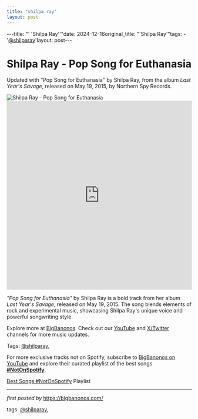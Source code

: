 ```yaml
---
title: "shilpa ray"
layout: post
---
```

---title: "' 'Shilpa Ray''"date: 2024-12-16original_title: "'Shilpa Ray'"tags:  - '[@shilparay](/tags/shilparay/)'layout: post---<!-- Title of the Post --><h1 >Shilpa Ray - Pop Song for Euthanasia</h1> <!-- Introductory Text --><p >Updated with "Pop Song for Euthanasia" by Shilpa Ray, from the album *Last Year's Savage*, released on May 19, 2015, by Northern Spy Records.</p> <!-- Featured Image --><div > <img src="https://f4.bcbits.com/img/0027825341_25.jpg" alt="Shilpa Ray - Pop Song for Euthanasia" /></div> <!-- YouTube Video Embed --><div > <iframe width="100%" height="514" src="https://www.youtube.com/embed/ZZ2AmDYIhhQ" title="Pop Song for Euthanasia - Shilpa Ray" frameborder="0" allow="accelerometer; autoplay; clipboard-write; encrypted-media; gyroscope; picture-in-picture; web-share" referrerpolicy="strict-origin-when-cross-origin" allowfullscreen></iframe></div> <!-- Song Information --><div > <p><em>"Pop Song for Euthanasia"</em> by Shilpa Ray is a bold track from her album *Last Year's Savage*, released on May 19, 2015. The song blends elements of rock and experimental music, showcasing Shilpa Ray's unique voice and powerful songwriting style.</p></div> <!-- Footer Links --><div > <p>Explore more at <a href="https://bigbanonos.com/" target="_blank">BigBanonos</a>. Check out our <a href="https://www.youtube.com/[@BigBanonos](/tags/BigBanonos/)" target="_blank">YouTube</a> and <a href="https://x.com/bigbanonos" target="_blank">X/Twitter</a> channels for more music updates.</p></div> <!-- Tags --><p >Tags: [@shilparay](/tags/shilparay/),</p><!--Subscribe and Playlist Links--><div>    <p>For more exclusive tracks not on Spotify, subscribe to <a href="https://www.youtube.com/[@BigBanonos](/tags/BigBanonos/)" target="_blank">BigBanonos on YouTube</a> and explore their curated playlist of the best songs <strong>[#NotOnSpotify](/tags/NotOnSpotify/)</strong>.</p>    <p><a href="https://www.youtube.com/playlist?list=PLtuNtuTatqI0kFahUCbtbfenC_ET5O_tr" target="_blank">Best Songs [#NotOnSpotify](/tags/NotOnSpotify/) Playlist<br /></a></p></div><hr /><p><em>first posted by</em> <a href="https://bigbanonos.com/" rel="noopener" target="_new">https://bigbanonos.com/</a></p><p>tags: [@shilparay](/tags/shilparay/),</p>